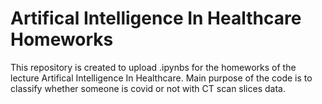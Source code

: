 # Artifical Intelligence In Healthcare Homeworks

This repository is created to upload .ipynbs for the homeworks of the lecture Artifical Intelligence In Healthcare. Main purpose of the
code is to classify whether someone is covid or not with CT scan slices data.
